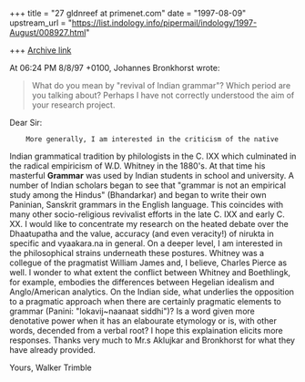 +++
title = "27 gldnreef at primenet.com"
date = "1997-08-09"
upstream_url = "https://list.indology.info/pipermail/indology/1997-August/008927.html"

+++
[Archive link](https://list.indology.info/pipermail/indology/1997-August/008927.html)

At 06:24 PM 8/8/97 +0100, Johannes Bronkhorst wrote:

>What do you mean by "revival of Indian grammar"? Which period are you
>talking about? Perhaps I have not correctly understood the aim of your
>research project.

Dear Sir:

        More generally, I am interested in the criticism of the native
Indian grammatical tradition by philologists in the C. IXX which culminated
in the radical empiricism of W.D. Whitney in the 1880's.  At that time his
masterful __Grammar__ was used by Indian students in school and university.
        A number of Indian scholars began to see that "grammar is not an
empirical study among the Hindus" (Bhandarkar) and began to write their own
Paninian, Sanskrit grammars in the English language. This coincides with
many other socio-religious revivalist efforts in the late C. IXX and early
C. XX. 
        I would like to concentrate my research on the heated debate over
the Dhaatupatha and the value, accuracy (and even veracity!) of nirukta in
specific and vyaakara.na in general.
        On a deeper level, I am interested in the philosophical strains
underneath these postures.  Whitney was a collegue of the pragmatist William
James and, I believe, Charles Pierce as well.  I wonder to what extent the
conflict between Whitney and Boethlingk, for example, embodies the
differences between Hegelian idealism and Anglo/American analytics.  On the
Indian side, what  underlies the opposition to a pragmatic approach when
there are certainly pragmatic elements to grammar (Panini: "lokavij~naanaat
siddhi")?  Is a word given more denotative power when it has an elabourate
etymology or is, with other words, decended from a verbal root?
        I hope this explaination elicits more responses.  Thanks very much
to Mr.s Aklujkar and Bronkhorst for what they have already provided.

Yours,
Walker Trimble 





